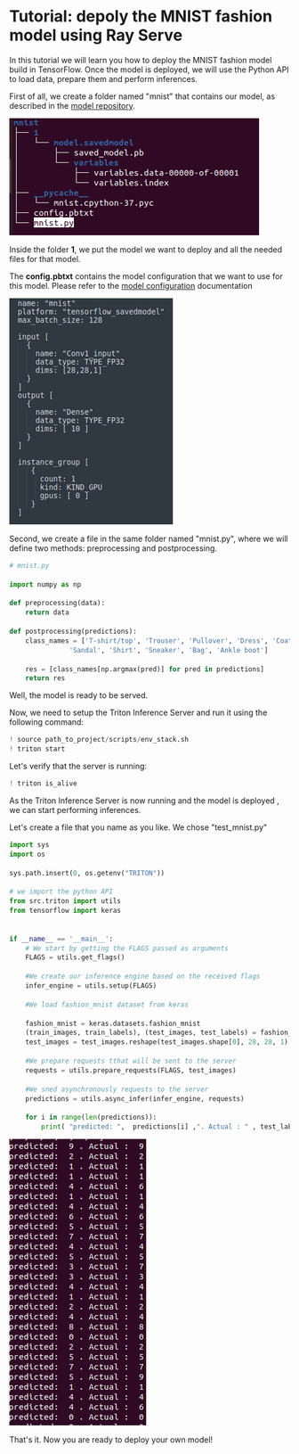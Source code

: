 # Tutorial: depoly the MNIST fashion model  using Ray Serve

In this tutorial we will learn you how to deploy the MNIST fashion model build in TensorFlow. Once the model is deployed, we will use the Python API to load data, prepare them and perform inferences. 


First of all, we create a folder named "mnist" that contains our model, as described in the [model repository](http://localhost:8888/notebooks/docs/model_repository.md). 

![pre_post_processing.png](img/pre_post_processing.png)

Inside the folder **1**, we put the model we want to deploy and all the needed files for that model.

The **config.pbtxt** contains the model configuration that we want to use for this model. Please refer to the [model configuration](https://github.com/triton-inference-server/server/blob/main/docs/model_configuration.md) documentation

![mnist_config.png](img/mnist_config.png)

Second, we create a file in the same folder named "mnist.py", where we will define two methods: preprocessing and postprocessing. 



```python
# mnist.py 

import numpy as np 

def preprocessing(data): 
	return data 

def postprocessing(predictions): 
    class_names = ['T-shirt/top', 'Trouser', 'Pullover', 'Dress', 'Coat',
               'Sandal', 'Shirt', 'Sneaker', 'Bag', 'Ankle boot']
    
    res = [class_names[np.argmax(pred)] for pred in predictions]
    return res 

```

Well, the model is ready to be served. 

Now, we need to setup the Triton Inference Server and run it using the following command: 


```python
! source path_to_project/scripts/env_stack.sh
! triton start
```

Let's verify that the server is running: 


```python
! triton is_alive
```


As the Triton Inference Server is now running and the model is deployed , we can start performing inferences.

Let's create a file that you name as you like. We chose "test_mnist.py"



```python
import sys
import os

sys.path.insert(0, os.getenv("TRITON"))

# we import the python API
from src.triton import utils
from tensorflow import keras


if __name__ == '__main__':
    # We start by getting the FLAGS passed as arguments
	FLAGS = utils.get_flags()
    
    #We create our inference engine based on the received flags  
	infer_engine = utils.setup(FLAGS)

    #We load fashion_mnist dataset from keras
    
	fashion_mnist = keras.datasets.fashion_mnist
	(train_images, train_labels), (test_images, test_labels) = fashion_mnist.load_data()
	test_images = test_images.reshape(test_images.shape[0], 28, 28, 1)

	#We prepare requests tthat will be sent to the server 
    requests = utils.prepare_requests(FLAGS, test_images)
    
    #We sned asynchronously requests to the server
	predictions = utils.async_infer(infer_engine, requests)

	for i in range(len(predictions)):
		print( "predicted: ",  predictions[i] ,". Actual : " , test_labels[i])
```

![results.png](img/results.png)

That's it. Now you are ready to deploy your own model! 
